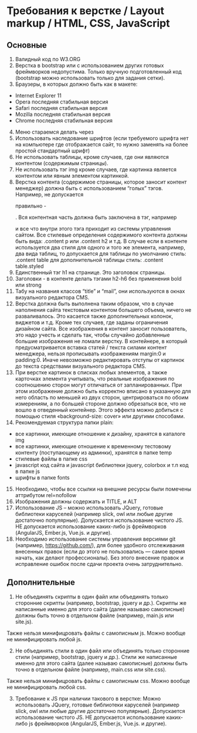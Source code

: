 # Требования к верстке / Layout markup / HTML, CSS, JavaScript
## Основные
1. Валидный код по W3.ORG
2. Верстка в bootstrap или с использованием других готовых фреймворков недопустима. Только вручную
подготовленный код (bootstrap можно использовать только для задания сетки).
3. Браузеры, в которых должно быть как в макете:
  - Internet Explorer 11
  - Opera последняя стабильная версия
  - Safari последняя стабильная версия
  - Mozilla последняя стабильная версия
  - Chrome последняя стабильная версия
4. Меню стараемся делать через <ul></ul>
5. Использовать наследование шрифтов (если требуемого шрифта нет на компьютере где отображается сайт,
то нужно заменять на более простой стандартный шрифт)
6. Не использовать таблицы, кроме случаев, где они являются контентом (содержимым страницы).
7. Не использовать тэг img кроме случаев, где картинка является контентом или явным элементом картинкой.
8. Верстка контента (содержимое страницы, которое заносит контент менеджер) должна быть с
использованием “голых” тэгов. Например, не допускается <p class=”text”> правильно - <p>.
Вся контентная часть должна быть заключена в тэг, например <div class=”content”> и все что внутри этого тэга
приходит из системы управления сайтом. Все стилевые определения содержимого контента должны быть
вида: .content p или .content h2 и т.д.
В случае если в контенте используется два стиля для одного и того же элемента, например, два вида таблиц,
то допускается для таблицы по умолчанию стиль: .content table для дополнительной таблицы стиль: .content
table.styled
9. Единственный тэг h1 на странице. Это заголовок страницы.
10. Заголовки - в контенте делать тэгами h2-h6 без применения bold или strong
11. Табу на названия классов “title” и “mail”, они используются в окнах визуального редактора CMS.
12. Верстка должна быть выполнена таким образом, что в случае наполнения сайта текстовым контентом
большего объема, ничего не разваливалось. Это касается также дополнительных колонок, виджетов и т.д.
Кроме тех случаев, где заданы ограничения дизайном сайта. Все изображения в контент заносит
пользователь, это надо учесть и сделать так, чтобы случайно добавленные большие изображения не ломали
верстку. В контейнере, в который предусматривается вставка статей / текста силами контент менеджера,
нельзя прописывать изображениям margin:0 и padding:0. Иначе невозможно редактировать отступы от
картинок до текста средствами визуального редактора CMS.
13. При верстке картинок в списках любых элементов, а также карточках элемента учитывать, что реальные
изображения по соотношению сторон могут отличаться от запланированных. При этом изображение должно
быть корректно вписано в указанную для него область по меньшей из двух сторон, центрироваться по обоим
измерениям, а по большей стороне должно обрезаться все, что не вошло в отведенный контейнер. Этого
эффекта можно добиться с помощью стиля «background-size: cover» или другими способами.
14. Рекомендуемая структура папки plain:
 - все картинки, имеющие отношение к дизайну, хранятся в каталоге img
 - все картинки, имеющие отношение к временному тестовому контенту (поступающему из админки),
хранятся в папке temp
 - стилевые файлы в папке css
 - javascript код сайта и javascript библиотеки jquery, colorbox и т.п код в папке js
 - шрифты в папке fonts
15. Необходимо, чтобы все ссылки на внешние ресурсы были помечены аттрибутом rel=nofollow
16. Изображения должны содержать и TITLE, и ALT
17. Использование JS – можно использовать JQuery, готовые библиотеки каруселей (например slick, owl или
любые другие достаточно популярные). Допускается использование чистого JS. НЕ допускается
использование каких-либо js фреймворков (AngularJS, Ember.js, Vue.js. и другие).
18. Необходимо использование системы управления версиями git (например, https://github.com/), для более
удобного отслеживания внесенных правок (если до этого не пользовались — самое время начать, как делают
профессионалы). Без этого внесение правок и исправление ошибок после сдачи проекта очень
затруднительно.

## Дополнительные
1. Не объединять скрипты в один файл или объединять только сторонние скрипты (например, bootstrap, jquery и др.). Скрипты же написанные именно для этого сайта (далее называю самописные) должны быть точно в отдельном файле (например, main.js или site.js).

Также нельзя минифицровать файлы с самописным js. Можно вообще не минифицировать любой js.

2. Не объединять стили в один файл или объединять только сторонние стили (например, bootstrap, jquery и др.). Стили же написанные именно для этого сайта (далее называю самописные) должны быть точно в отдельном файле (например, main.css или site.css).

Также нельзя минифицровать файлы с самописным css. Можно вообще не минифицировать любой css.

3. Требование к JS при наличии такового в верстке: 
Можно использовать JQuery, готовые библиотеки каруселей (например slick, owl или любые другие достаточно популярные). Допускается использование чистого JS. НЕ допускается использование каких-либо js фреймворков (AngularJS, Ember.js, Vue.js. и другие).
